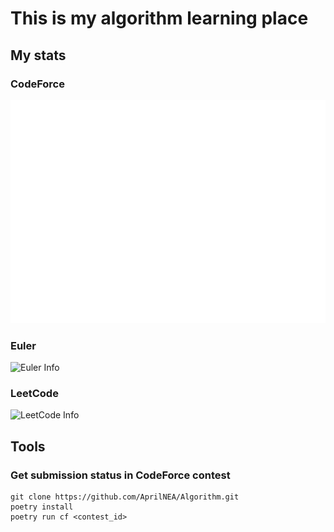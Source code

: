 # This is my algorithm learning place


## My stats

### CodeForce

![](https://raw.githubusercontent.com/AprilNEA/cf-stats/main/output/light_card.svg)

### Euler

![Euler Info](https://projecteuler.net/profile/April.png)

### LeetCode

![LeetCode Info](https://leetcard.jacoblin.cool/AprilNEA?site=cn&border=0&ext=heatmap&theme=unicorn)

## Tools

### Get submission status in CodeForce contest

```
git clone https://github.com/AprilNEA/Algorithm.git
poetry install
poetry run cf <contest_id>
```

